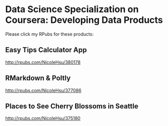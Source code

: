 # Data Science Specialization on Coursera: Developing Data Products
Please click my RPubs for these products:

## Easy Tips Calculator App
http://rpubs.com/NicoleHsu/380178

## RMarkdown & Poltly
http://rpubs.com/NicoleHsu/377086

## Places to See Cherry Blossoms in Seattle
http://rpubs.com/NicoleHsu/375180
